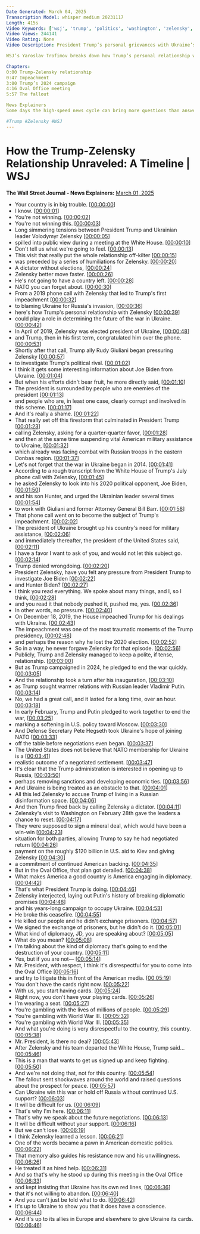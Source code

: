 ```yaml
---
Date Generated: March 04, 2025
Transcription Model: whisper medium 20231117
Length: 415s
Video Keywords: ['wsj', 'trump', 'politics', 'washington', 'zelensky', 'ukraine', 'white house', 'donald trump', 'president trump', 'trump zelensky meeting', 'trump vance zelensky', 'volodymyr zelensky', 'zelensky white house', 'zelensky and trump', 'jd vance', 'zelenskyy', 'russia ukraine', 'volodymyr zelenskyy', 'president zelensky', 'russia ukraine war', 'trump putin', 'russia', 'trump zelensky argument', 'breaking news', 'white house meeting', 'trump news', 'trump latest', 'foreign policy', 'zelenskyy trump', 'oval office meeting', 'ww3', 'wwiii', 'usnews']
Video Views: 244141
Video Rating: None
Video Description: President Trump’s personal grievances with Ukraine’s Volodymyr Zelensky date back to his first term in office. From a 2019 phone call with Zelensky that led to Trump’s first impeachment to blaming Ukraine for Russia’s invasion, long-simmering tensions have been building before spilling into public view during a February meeting at the White House. 

WSJ’s Yaroslav Trofimov breaks down how Trump’s personal relationship with Zelensky could play a role in determining the future of the war in Ukraine.

Chapters:
0:00 Trump-Zelensky relationship
0:47 Impeachment 
3:00 Trump’s 2024 campaign 
4:16 Oval Office meeting 
5:57 The fallout

News Explainers
Some days the high-speed news cycle can bring more questions than answers. WSJ’s news explainers break down the day's biggest stories into bite-size pieces to help you make sense of the news.

#Trump #Zelensky #WSJ
---
```


# How the Trump-Zelensky Relationship Unraveled: A Timeline | WSJ
**The Wall Street Journal - News Explainers:** [March 01, 2025](https://www.youtube.com/watch?v=1KtB-7_cb7Y)
*  Your country is in big trouble. [[00:00:00](https://www.youtube.com/watch?v=1KtB-7_cb7Y&t=0.0s)]
*  I know. [[00:00:01](https://www.youtube.com/watch?v=1KtB-7_cb7Y&t=1.84s)]
*  You're not winning. [[00:00:02](https://www.youtube.com/watch?v=1KtB-7_cb7Y&t=2.56s)]
*  You're not winning this. [[00:00:03](https://www.youtube.com/watch?v=1KtB-7_cb7Y&t=3.52s)]
*  Long simmering tensions between President Trump and Ukrainian leader Volodymyr Zelensky [[00:00:05](https://www.youtube.com/watch?v=1KtB-7_cb7Y&t=5.2s)]
*  spilled into public view during a meeting at the White House. [[00:00:10](https://www.youtube.com/watch?v=1KtB-7_cb7Y&t=10.24s)]
*  Don't tell us what we're going to feel. [[00:00:13](https://www.youtube.com/watch?v=1KtB-7_cb7Y&t=13.68s)]
*  This visit that really put the whole relationship off-kilter [[00:00:15](https://www.youtube.com/watch?v=1KtB-7_cb7Y&t=15.44s)]
*  was preceded by a series of humiliations for Zelensky. [[00:00:20](https://www.youtube.com/watch?v=1KtB-7_cb7Y&t=20.16s)]
*  A dictator without elections, [[00:00:24](https://www.youtube.com/watch?v=1KtB-7_cb7Y&t=24.64s)]
*  Zelensky better move faster. [[00:00:26](https://www.youtube.com/watch?v=1KtB-7_cb7Y&t=26.88s)]
*  He's not going to have a country left. [[00:00:28](https://www.youtube.com/watch?v=1KtB-7_cb7Y&t=28.560000000000002s)]
*  NATO you can forget about. [[00:00:30](https://www.youtube.com/watch?v=1KtB-7_cb7Y&t=30.48s)]
*  From a 2019 phone call with Zelensky that led to Trump's first impeachment [[00:00:32](https://www.youtube.com/watch?v=1KtB-7_cb7Y&t=32.32s)]
*  to blaming Ukraine for Russia's invasion, [[00:00:36](https://www.youtube.com/watch?v=1KtB-7_cb7Y&t=36.8s)]
*  here's how Trump's personal relationship with Zelensky [[00:00:39](https://www.youtube.com/watch?v=1KtB-7_cb7Y&t=39.84s)]
*  could play a role in determining the future of the war in Ukraine. [[00:00:42](https://www.youtube.com/watch?v=1KtB-7_cb7Y&t=42.96s)]
*  In April of 2019, Zelensky was elected president of Ukraine, [[00:00:48](https://www.youtube.com/watch?v=1KtB-7_cb7Y&t=48.96s)]
*  and Trump, then in his first term, congratulated him over the phone. [[00:00:53](https://www.youtube.com/watch?v=1KtB-7_cb7Y&t=53.12s)]
*  Shortly after that call, Trump ally Rudy Giuliani began pressuring Zelensky [[00:00:57](https://www.youtube.com/watch?v=1KtB-7_cb7Y&t=57.519999999999996s)]
*  to investigate Trump's political rival. [[00:01:02](https://www.youtube.com/watch?v=1KtB-7_cb7Y&t=62.08s)]
*  I think it gets some interesting information about Joe Biden from Ukraine. [[00:01:04](https://www.youtube.com/watch?v=1KtB-7_cb7Y&t=64.8s)]
*  But when his efforts didn't bear fruit, he more directly said, [[00:01:10](https://www.youtube.com/watch?v=1KtB-7_cb7Y&t=70.08s)]
*  The president is surrounded by people who are enemies of the president [[00:01:13](https://www.youtube.com/watch?v=1KtB-7_cb7Y&t=73.6s)]
*  and people who are, in least one case, clearly corrupt and involved in this scheme. [[00:01:17](https://www.youtube.com/watch?v=1KtB-7_cb7Y&t=77.52s)]
*  And it's really a shame. [[00:01:22](https://www.youtube.com/watch?v=1KtB-7_cb7Y&t=82.08s)]
*  That really set off this firestorm that culminated in President Trump [[00:01:23](https://www.youtube.com/watch?v=1KtB-7_cb7Y&t=83.03999999999999s)]
*  calling Zelensky, asking for a quarter-quarter favor, [[00:01:28](https://www.youtube.com/watch?v=1KtB-7_cb7Y&t=88.88s)]
*  and then at the same time suspending vital American military assistance to Ukraine, [[00:01:32](https://www.youtube.com/watch?v=1KtB-7_cb7Y&t=92.48s)]
*  which already was facing combat with Russian troops in the eastern Donbas region. [[00:01:37](https://www.youtube.com/watch?v=1KtB-7_cb7Y&t=97.2s)]
*  Let's not forget that the war in Ukraine began in 2014. [[00:01:41](https://www.youtube.com/watch?v=1KtB-7_cb7Y&t=101.44s)]
*  According to a rough transcript from the White House of Trump's July phone call with Zelensky, [[00:01:45](https://www.youtube.com/watch?v=1KtB-7_cb7Y&t=105.28s)]
*  he asked Zelensky to look into his 2020 political opponent, Joe Biden, [[00:01:50](https://www.youtube.com/watch?v=1KtB-7_cb7Y&t=110.32s)]
*  and his son Hunter, and urged the Ukrainian leader several times [[00:01:54](https://www.youtube.com/watch?v=1KtB-7_cb7Y&t=114.55999999999999s)]
*  to work with Giuliani and former Attorney General Bill Barr. [[00:01:58](https://www.youtube.com/watch?v=1KtB-7_cb7Y&t=118.8s)]
*  That phone call went on to become the subject of Trump's impeachment. [[00:02:02](https://www.youtube.com/watch?v=1KtB-7_cb7Y&t=122.63999999999999s)]
*  The president of Ukraine brought up his country's need for military assistance, [[00:02:06](https://www.youtube.com/watch?v=1KtB-7_cb7Y&t=126.56s)]
*  and immediately thereafter, the president of the United States said, [[00:02:11](https://www.youtube.com/watch?v=1KtB-7_cb7Y&t=131.28s)]
*  I have a favor I want to ask of you, and would not let this subject go. [[00:02:14](https://www.youtube.com/watch?v=1KtB-7_cb7Y&t=134.56s)]
*  Trump denied wrongdoing. [[00:02:20](https://www.youtube.com/watch?v=1KtB-7_cb7Y&t=140.56s)]
*  President Zelensky, have you felt any pressure from President Trump to investigate Joe Biden [[00:02:22](https://www.youtube.com/watch?v=1KtB-7_cb7Y&t=142.79999999999998s)]
*  and Hunter Biden? [[00:02:27](https://www.youtube.com/watch?v=1KtB-7_cb7Y&t=147.35999999999999s)]
*  I think you read everything. We spoke about many things, and I, so I think, [[00:02:28](https://www.youtube.com/watch?v=1KtB-7_cb7Y&t=148.88s)]
*  and you read it that nobody pushed it, pushed me, yes. [[00:02:36](https://www.youtube.com/watch?v=1KtB-7_cb7Y&t=156.79999999999998s)]
*  In other words, no pressure. [[00:02:40](https://www.youtube.com/watch?v=1KtB-7_cb7Y&t=160.95999999999998s)]
*  On December 18, 2019, the House impeached Trump for his dealings with Ukraine. [[00:02:43](https://www.youtube.com/watch?v=1KtB-7_cb7Y&t=163.12s)]
*  The impeachment was one of the most traumatic moments of the Trump presidency, [[00:02:48](https://www.youtube.com/watch?v=1KtB-7_cb7Y&t=168.16s)]
*  and perhaps the reason why he lost the 2020 election. [[00:02:52](https://www.youtube.com/watch?v=1KtB-7_cb7Y&t=172.64s)]
*  So in a way, he never forgave Zelensky for that episode. [[00:02:56](https://www.youtube.com/watch?v=1KtB-7_cb7Y&t=176.24s)]
*  Publicly, Trump and Zelensky managed to keep a polite, if tense, relationship. [[00:03:00](https://www.youtube.com/watch?v=1KtB-7_cb7Y&t=180.72s)]
*  But as Trump campaigned in 2024, he pledged to end the war quickly. [[00:03:05](https://www.youtube.com/watch?v=1KtB-7_cb7Y&t=185.92s)]
*  And the relationship took a turn after his inauguration, [[00:03:10](https://www.youtube.com/watch?v=1KtB-7_cb7Y&t=190.96s)]
*  as Trump sought warmer relations with Russian leader Vladimir Putin. [[00:03:14](https://www.youtube.com/watch?v=1KtB-7_cb7Y&t=194.24s)]
*  No, we had a great call, and it lasted for a long time, over an hour. [[00:03:18](https://www.youtube.com/watch?v=1KtB-7_cb7Y&t=198.88s)]
*  In early February, Trump and Putin pledged to work together to end the war, [[00:03:25](https://www.youtube.com/watch?v=1KtB-7_cb7Y&t=205.84s)]
*  marking a softening in U.S. policy toward Moscow. [[00:03:30](https://www.youtube.com/watch?v=1KtB-7_cb7Y&t=210.4s)]
*  And Defense Secretary Pete Hegseth took Ukraine's hope of joining NATO [[00:03:33](https://www.youtube.com/watch?v=1KtB-7_cb7Y&t=213.92s)]
*  off the table before negotiations even began. [[00:03:37](https://www.youtube.com/watch?v=1KtB-7_cb7Y&t=217.92s)]
*  The United States does not believe that NATO membership for Ukraine is a [[00:03:41](https://www.youtube.com/watch?v=1KtB-7_cb7Y&t=221.6s)]
*  realistic outcome of a negotiated settlement. [[00:03:47](https://www.youtube.com/watch?v=1KtB-7_cb7Y&t=227.52s)]
*  It's clear that the Trump administration is interested in opening up to Russia, [[00:03:50](https://www.youtube.com/watch?v=1KtB-7_cb7Y&t=230.72s)]
*  perhaps removing sanctions and developing economic ties. [[00:03:56](https://www.youtube.com/watch?v=1KtB-7_cb7Y&t=236.88s)]
*  And Ukraine is being treated as an obstacle to that. [[00:04:01](https://www.youtube.com/watch?v=1KtB-7_cb7Y&t=241.60000000000002s)]
*  All this led Zelensky to accuse Trump of living in a Russian disinformation space. [[00:04:06](https://www.youtube.com/watch?v=1KtB-7_cb7Y&t=246.88s)]
*  And then Trump fired back by calling Zelensky a dictator. [[00:04:11](https://www.youtube.com/watch?v=1KtB-7_cb7Y&t=251.92000000000002s)]
*  Zelensky's visit to Washington on February 28th gave the leaders a chance to reset. [[00:04:17](https://www.youtube.com/watch?v=1KtB-7_cb7Y&t=257.52s)]
*  They were supposed to sign a mineral deal, which would have been a win-win [[00:04:23](https://www.youtube.com/watch?v=1KtB-7_cb7Y&t=263.35999999999996s)]
*  situation for both parties, allowing Trump to say he had negotiated return [[00:04:26](https://www.youtube.com/watch?v=1KtB-7_cb7Y&t=266.56s)]
*  payment on the roughly $120 billion in U.S. aid to Kiev and giving Zelensky [[00:04:30](https://www.youtube.com/watch?v=1KtB-7_cb7Y&t=270.71999999999997s)]
*  a commitment of continued American backing. [[00:04:35](https://www.youtube.com/watch?v=1KtB-7_cb7Y&t=275.28s)]
*  But in the Oval Office, that plan got derailed. [[00:04:38](https://www.youtube.com/watch?v=1KtB-7_cb7Y&t=278.56s)]
*  What makes America a good country is America engaging in diplomacy. [[00:04:42](https://www.youtube.com/watch?v=1KtB-7_cb7Y&t=282.08s)]
*  That's what President Trump is doing. [[00:04:46](https://www.youtube.com/watch?v=1KtB-7_cb7Y&t=286.24s)]
*  Zelensky interjected, laying out Putin's history of breaking diplomatic promises [[00:04:48](https://www.youtube.com/watch?v=1KtB-7_cb7Y&t=288.32s)]
*  and his years-long campaign to occupy Ukraine. [[00:04:53](https://www.youtube.com/watch?v=1KtB-7_cb7Y&t=293.12s)]
*  He broke this ceasefire. [[00:04:55](https://www.youtube.com/watch?v=1KtB-7_cb7Y&t=295.76s)]
*  He killed our people and he didn't exchange prisoners. [[00:04:57](https://www.youtube.com/watch?v=1KtB-7_cb7Y&t=297.68s)]
*  We signed the exchange of prisoners, but he didn't do it. [[00:05:01](https://www.youtube.com/watch?v=1KtB-7_cb7Y&t=301.44s)]
*  What kind of diplomacy, JD, you are speaking about? [[00:05:05](https://www.youtube.com/watch?v=1KtB-7_cb7Y&t=305.76s)]
*  What do you mean? [[00:05:08](https://www.youtube.com/watch?v=1KtB-7_cb7Y&t=308.96000000000004s)]
*  I'm talking about the kind of diplomacy that's going to end the destruction of your country. [[00:05:11](https://www.youtube.com/watch?v=1KtB-7_cb7Y&t=311.12s)]
*  Yes, but if you are not— [[00:05:14](https://www.youtube.com/watch?v=1KtB-7_cb7Y&t=314.72s)]
*  Mr. President, with respect, I think it's disrespectful for you to come into the Oval Office [[00:05:16](https://www.youtube.com/watch?v=1KtB-7_cb7Y&t=316.08s)]
*  and try to litigate this in front of the American media. [[00:05:19](https://www.youtube.com/watch?v=1KtB-7_cb7Y&t=319.84s)]
*  You don't have the cards right now. [[00:05:22](https://www.youtube.com/watch?v=1KtB-7_cb7Y&t=322.08s)]
*  With us, you start having cards. [[00:05:24](https://www.youtube.com/watch?v=1KtB-7_cb7Y&t=324.15999999999997s)]
*  Right now, you don't have your playing cards. [[00:05:26](https://www.youtube.com/watch?v=1KtB-7_cb7Y&t=326.15999999999997s)]
*  I'm wearing a seat. [[00:05:27](https://www.youtube.com/watch?v=1KtB-7_cb7Y&t=327.91999999999996s)]
*  You're gambling with the lives of millions of people. [[00:05:29](https://www.youtube.com/watch?v=1KtB-7_cb7Y&t=329.68s)]
*  You're gambling with World War III. [[00:05:32](https://www.youtube.com/watch?v=1KtB-7_cb7Y&t=332.71999999999997s)]
*  You're gambling with World War III. [[00:05:35](https://www.youtube.com/watch?v=1KtB-7_cb7Y&t=335.28s)]
*  And what you're doing is very disrespectful to the country, this country. [[00:05:38](https://www.youtube.com/watch?v=1KtB-7_cb7Y&t=338.24s)]
*  Mr. President, is there no deal? [[00:05:43](https://www.youtube.com/watch?v=1KtB-7_cb7Y&t=343.84s)]
*  After Zelensky and his team departed the White House, Trump said... [[00:05:46](https://www.youtube.com/watch?v=1KtB-7_cb7Y&t=346.56s)]
*  This is a man that wants to get us signed up and keep fighting. [[00:05:50](https://www.youtube.com/watch?v=1KtB-7_cb7Y&t=350.08s)]
*  And we're not doing that, not for this country. [[00:05:54](https://www.youtube.com/watch?v=1KtB-7_cb7Y&t=354.56s)]
*  The fallout sent shockwaves around the world and raised questions about the prospect for peace. [[00:05:57](https://www.youtube.com/watch?v=1KtB-7_cb7Y&t=357.2s)]
*  Can Ukraine win this war or hold off Russia without continued U.S. support? [[00:06:03](https://www.youtube.com/watch?v=1KtB-7_cb7Y&t=363.2s)]
*  It will be difficult for us. [[00:06:09](https://www.youtube.com/watch?v=1KtB-7_cb7Y&t=369.67999999999995s)]
*  That's why I'm here. [[00:06:11](https://www.youtube.com/watch?v=1KtB-7_cb7Y&t=371.44s)]
*  That's why we speak about the future negotiations. [[00:06:13](https://www.youtube.com/watch?v=1KtB-7_cb7Y&t=373.04s)]
*  It will be difficult without your support. [[00:06:16](https://www.youtube.com/watch?v=1KtB-7_cb7Y&t=376.56s)]
*  But we can't lose. [[00:06:19](https://www.youtube.com/watch?v=1KtB-7_cb7Y&t=379.2s)]
*  I think Zelensky learned a lesson. [[00:06:21](https://www.youtube.com/watch?v=1KtB-7_cb7Y&t=381.12s)]
*  One of the words became a pawn in American domestic politics. [[00:06:22](https://www.youtube.com/watch?v=1KtB-7_cb7Y&t=382.71999999999997s)]
*  That memory also guides his resistance now and his unwillingness. [[00:06:26](https://www.youtube.com/watch?v=1KtB-7_cb7Y&t=386.56s)]
*  He treated it as hired help. [[00:06:31](https://www.youtube.com/watch?v=1KtB-7_cb7Y&t=391.28s)]
*  And so that's why he stood up during this meeting in the Oval Office [[00:06:33](https://www.youtube.com/watch?v=1KtB-7_cb7Y&t=393.36s)]
*  and kept insisting that Ukraine has its own red lines, [[00:06:36](https://www.youtube.com/watch?v=1KtB-7_cb7Y&t=396.8s)]
*  that it's not willing to abandon. [[00:06:40](https://www.youtube.com/watch?v=1KtB-7_cb7Y&t=400.32s)]
*  And you can't just be told what to do. [[00:06:42](https://www.youtube.com/watch?v=1KtB-7_cb7Y&t=402.32s)]
*  It's up to Ukraine to show you that it does have a conscience. [[00:06:44](https://www.youtube.com/watch?v=1KtB-7_cb7Y&t=404.24s)]
*  And it's up to its allies in Europe and elsewhere to give Ukraine its cards. [[00:06:46](https://www.youtube.com/watch?v=1KtB-7_cb7Y&t=406.71999999999997s)]
